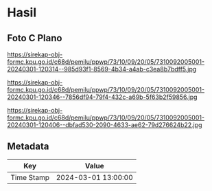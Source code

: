 # Hasil

## Foto C Plano

https://sirekap-obj-formc.kpu.go.id/c68d/pemilu/ppwp/73/10/09/20/05/7310092005001-20240301-120314--985d93f1-8569-4b34-a4ab-c3ea8b7bdff5.jpg

https://sirekap-obj-formc.kpu.go.id/c68d/pemilu/ppwp/73/10/09/20/05/7310092005001-20240301-120346--7856df94-79f4-432c-a69b-5f63b2f59856.jpg

https://sirekap-obj-formc.kpu.go.id/c68d/pemilu/ppwp/73/10/09/20/05/7310092005001-20240301-120406--dbfad530-2090-4633-ae62-79d276624b22.jpg


## Metadata

| Key        | Value               |
| ---------- | ------------------- |
| Time Stamp | 2024-03-01 13:00:00 |



